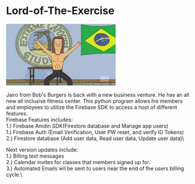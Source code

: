 # Lord-of-The-Exercise
![Jairo](https://raw.githubusercontent.com/shill23/Lord-of-The-Exercise/master/Jairo.jpeg)






Jairo from Bob's Burgers is back with a new business venture. He has an all new all inclusive fitness center. This python program allows his members and employees to utilize the Firebase SDK to access a host of different features.\
Firebase Features includes:\
1.) Firebase Amdin SDK(Firestore database and Manage app users)\
1.) Firebase Auth (Email Verification, User PW reset, and verify ID Tokens)\
2.) Firestore database (Add user data, Read user data, Update user data)\

Next version updates include:\
1.) Billing text messages\
2.) Calendar invites for classes that members signed up for. \
3.) Automated Emails wil be sent to users near the end of the users billing cycle.\
